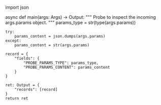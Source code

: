 import json

async def main(args: Args) -> Output:
    """
    Probe to inspect the incoming args.params object.
    """
    params_type = str(type(args.params))
    
    try:
        params_content = json.dumps(args.params)
    except:
        params_content = str(args.params)

    record = {
        "fields": {
            "PROBE_PARAMS_TYPE": params_type,
            "PROBE_PARAMS_CONTENT": params_content
        }
    }

    ret: Output = {
        "records": [record]
    }
    return ret
